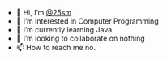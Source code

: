 - 👋 Hi, I’m [@25sm](https://github.com/25sm)
- 👀 I’m interested in Computer Programming
- 🌱 I’m currently learning Java
- 💞️ I’m looking to collaborate on nothing
- 📫 How to reach me no.

<!---
25sm/25sm is a ✨ special ✨ repository because its `README.md` (this file) appears on your GitHub profile.
You can click the Preview link to take a look at your changes.
--->
